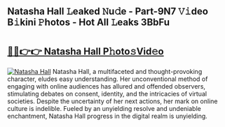 ## Natasha Hall 𝙻eaked 𝙽u𝚍e - Part-9N7 𝚅𝚒deo B𝚒kini 𝙿hotos - Hot All 𝙻eaks 3BbFu

# <h2><a href="http://ld3bx3u.urlbe.top/?page=Natasha+Hall">🔗🔗👉👉 Natasha Hall P𝚑oto𝚜Vid𝚎o</a></h2>

[![Natasha Hall](https://i.imgur.com/eBuTRDB.gif)](http://ld3bx3u.urlbe.top/?page=Natasha+Hall)
Natasha Hall, a multifaceted and thought-provoking character, eludes easy understanding. Her unconventional method of engaging with online audiences has allured and offended observers, stimulating debates on consent, identity, and the intricacies of virtual societies. Despite the uncertainty of her next actions, her mark on online culture is indelible. Fueled by an unyielding resolve and undeniable enchantment, Natasha Hall progress in the digital realm is unyielding.
